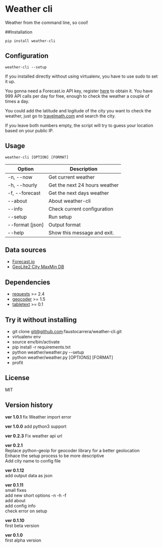 # Weather cli
Weather from the command line, so cool!

##Installation

```
pip install weather-cli
```

## Configuration

```
weather-cli --setup
```

If you installed directly without using virtualenv, you have to use sudo to set it up.

You gonna need a Forecast.io API key, register [here](https://developer.forecast.io/) to obtain it. You have 999 API calls per day for free, enough to check the weather a couple of times a day.

You could add the latitude and logitude of the city you want to check the weather, just go to [travelmath.com](http://www.travelmath.com/) and search the city.  

If you leave both numbers empty, the script will try to guess your location based on your public IP.

## Usage

```
weather-cli [OPTION] [FORMAT]
```

|Option          | Description                   |
|----------------|-------------------------------|
|-n, --now       | Get current weather           |
|-h, --hourly    | Get the next 24 hours weather |
|-f, --forecast  | Get the next days weather     |
|--about         | About weather-cli             |
|--info          | Check current configuration   |
|--setup         | Run setup                     |
|--format [json] | Output format                 |
|--help          | Show this message and exit.   |

## Data sources

* [Forecast.io](https://developer.forecast.io/)
* [GeoLite2 City MaxMin DB](http://geolite.maxmind.com/download/geoip/database/GeoLite2-City.mmdb.gz)


## Dependencies

* [requests](http://docs.python-requests.org/en/latest/) >= 2.4
* [geocoder](https://github.com/DenisCarriere/geocoder) >= 1.5
* [tabletext](https://github.com/Thibauth/tabletext) >= 0.1

## Try it without installing

* git clone git@github.com:faustocarrera/weather-cli.git
* virtualenv env
* source env/bin/activate
* pip install -r requirements.txt
* python weather/weather.py --setup
* python weather/weather.py [OPTIONS] [FORMAT]
* profit

## License

MIT

## Version history

**ver 1.0.1**
fix Weather import error

**ver 1.0.0**
add python3 support

**ver 0.2.3**
Fix weather api url

**ver 0.2.1**  
Replace python-geoip for geocoder library for a better geolocation   
Enhace the setup process to be more descriptive  
Add city name to config file  

**ver 0.1.12**  
add output data as json

**ver 0.1.11**  
small fixes  
add new short options -n -h -f  
add about  
add config info  
check error on setup 

**ver 0.1.10**  
first beta version

**ver 0.1.0**  
first alpha version
